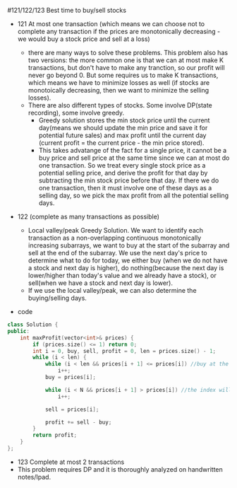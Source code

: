 #121/122/123 Best time to buy/sell stocks

- 121 At most one transaction (which means we can choose not to complete any transaction if the prices are monotonically decreasing - we would buy a stock price and sell at a loss)
  - there are many ways to solve these problems. This problem also has two versions: the more common one is that we can at most make K transactions, but don't have to make any tranction, so our profit will never go beyond 0. But some requires us to make K transactions, which means we have to minimize losses as well (if stocks are monotoically decreasing, then we want to minimize the selling losses).
  - There are also different types of stocks. Some involve DP(state recording), some involve greedy. 
    - Greedy solution stores the min stock price until the current day(means we should update the min price and save it for potential future sales) and max profit until the current day (current profit = the current price - the min price stored). 
    - This takes advatange of the fact for a single price, it cannot be a buy price and sell price at the same time since we can at most do one transaction. So we treat every single stock price as a potential selling price, and derive the profit for that day by subtracting the min stock price before that day. If there we do one transaction, then it must involve one of these days as a selling day, so we pick the max profit from all the potential selling days.
    
- 122 (complete as many transactions as possible)
  - Local valley/peak Greedy Solution. We want to identify each transaction as a non-overlapping continuous monotonically increasing subarrays, we want to buy at the start of the subarray and sell at the end of the subarray. We use the next day's price to determine what to do for today, we either buy (when we do not have a stock and next day is higher), do nothing(because the next day is lower/higher than today's value and we already have a stock), or sell(when we have a stock and next day is lower). 
  - If we use the local valley/peak, we can also determine the buying/selling days.

-  code
  ```cpp
  class Solution {
  public:
      int maxProfit(vector<int>& prices) {
          if (prices.size() <= 1) return 0;
          int i = 0, buy, sell, profit = 0, len = prices.size() - 1;
          while (i < len) { 
              while (i < len && prices[i + 1] <= prices[i]) //buy at the end of a decreasing array
                  i++;
              buy = prices[i];

              while (i < N && prices[i + 1] > prices[i]) //the index will start from the buying index, and sell at the end of the increasing array
                  i++;

              sell = prices[i];

              profit += sell - buy;
          }
          return profit;
      }
  };
  ```
 - 123 Complete at most 2 transactions
  - This problem requires DP and it is thoroughly analyzed on handwritten notes/Ipad.
  
